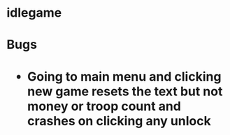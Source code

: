 # idlegame

<h1> Bugs <h1>
<ul>
    <li>Going to main menu and clicking new game resets the text but not money or troop count and crashes on clicking any unlock</li>
</ul>